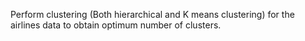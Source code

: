 Perform clustering (Both hierarchical and K means clustering) for the airlines data to obtain optimum number of clusters. 
